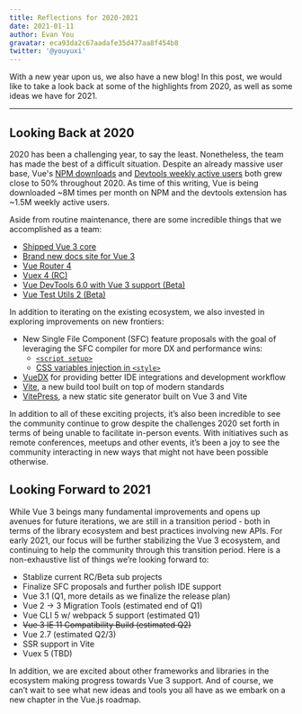 ```yaml
---
title: Reflections for 2020-2021
date: 2021-01-11
author: Evan You
gravatar: eca93da2c67aadafe35d477aa8f454b8
twitter: '@youyuxi'
---
```


With a new year upon us, we also have a new blog! In this post, we would like to take a look back at some of the highlights from 2020, as well as some ideas we have for 2021.

---

## Looking Back at 2020

2020 has been a challenging year, to say the least. Nonetheless, the team has made the best of a difficult situation. Despite an already massive user base, Vue's [NPM downloads](https://npm-stat.com/charts.html?package=vue&from=2020-01-01&to=2020-12-31) and [Devtools weekly active users](https://chrome-stats.com/d/nhdogjmejiglipccpnnnanhbledajbpd) both grew close to 50% throughout 2020. As time of this writing, Vue is being downloaded ~8M times per month on NPM and the devtools extension has ~1.5M weekly active users.

Aside from routine maintenance, there are some incredible things that we accomplished as a team:

- [Shipped Vue 3 core](https://github.com/vuejs/vue-next/releases/tag/v3.0.0)
- [Brand new docs site for Vue 3](https://v3.vuejs.org/)
- [Vue Router 4](https://github.com/vuejs/vue-router-next/releases/tag/v4.0.0)
- [Vuex 4 (RC)](https://next.vuex.vuejs.org/)
- [Vue DevTools 6.0 with Vue 3 support (Beta)](https://chrome.google.com/webstore/detail/vuejs-devtools/ljjemllljcmogpfapbkkighbhhppjdbg)
- [Vue Test Utils 2 (Beta)](https://vue-test-utils.vuejs.org/v2/guide/introduction.html)

In addition to iterating on the existing ecosystem, we also invested in exploring improvements on new frontiers:

- New Single File Component (SFC) feature proposals with the goal of leveraging the SFC compiler for more DX and performance wins:
  - [`<script setup>`](https://github.com/vuejs/rfcs/pull/227)
  - [CSS variables injection in `<style>`](https://github.com/vuejs/rfcs/pull/231)
- [VueDX](https://github.com/znck/vue-developer-experience) for providing better IDE integrations and development workflow
- [Vite](http://vitejs.dev/), a new build tool built on top of modern standards
- [VitePress](https://vitepress.vuejs.org/), a new static site generator built on Vue 3 and Vite

In addition to all of these exciting projects, it’s also been incredible to see the community continue to grow despite the challenges 2020 set forth in terms of being unable to facilitate in-person events. With initiatives such as remote conferences, meetups and other events, it’s been a joy to see the community interacting in new ways that might not have been possible otherwise.

## Looking Forward to 2021

While Vue 3 beings many fundamental improvements and opens up avenues for future iterations, we are still in a transition period - both in terms of the library ecosystem and best practices involving new APIs. For early 2021, our focus will be further stabilizing the Vue 3 ecosystem, and continuing to help the community through this transition period. Here is a non-exhaustive list of things we’re looking forward to:

- Stablize current RC/Beta sub projects
- Finalize SFC proposals and further polish IDE support
- Vue 3.1 (Q1, more details as we finalize the release plan)
- Vue 2 → 3 Migration Tools (estimated end of Q1)
- Vue CLI 5 w/ webpack 5 support (estimated Q1)
- ~~Vue 3 IE 11 Compatibility Build (estimated Q2)~~
- Vue 2.7 (estimated Q2/3)
- SSR support in Vite
- Vuex 5 (TBD)

In addition, we are excited about other frameworks and libraries in the ecosystem making progress towards Vue 3 support. And of course, we can’t wait to see what new ideas and tools you all have as we embark on a new chapter in the Vue.js roadmap.

